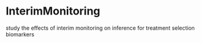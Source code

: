 InterimMonitoring
=================

study the effects of interim monitoring on inference for treatment selection biomarkers
